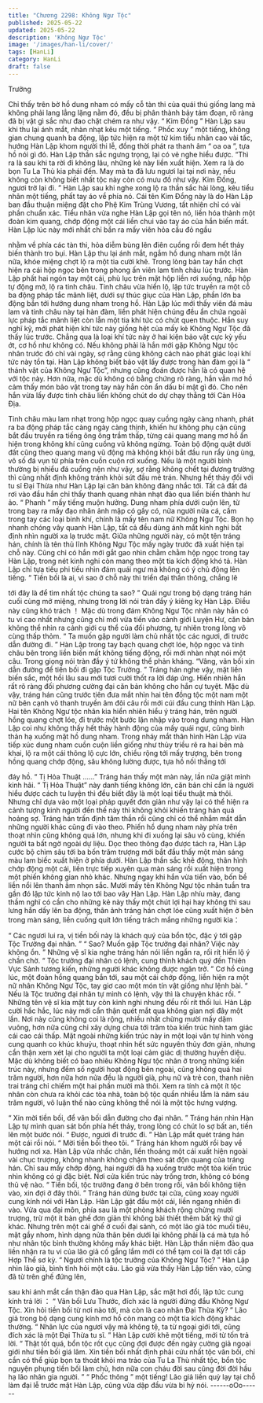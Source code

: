 ```yaml
---
title: "Chương 2298: Không Ngư Tộc"
published: 2025-05-22
updated: 2025-05-22
description: 'Không Ngư Tộc'
image: '/images/han-li/cover/'
tags: [HanLi]
category: HanLi
draft: false
---
```


Trưởng

Chỉ thấy trên bờ hồ dung nham có mấy cỗ tàn thi của quái thú
giống lang mà không phải lang lẳng lặng nằm đó, đều bị phân
thành bảy tám đoạn, rõ ràng đã bị vật gì sắc như đao chặt chém
ra như vậy.
“ Kim Đồng ”
Hàn Lập sau khi thu lại ánh mắt, nhàn nhạt kêu một tiếng.
“ Phốc xuy ” một tiếng, không gian chung quanh ba động, lập tức
hiện ra một tử kim tiểu nhân cao vài tấc, hướng Hàn Lập khom
người thi lễ, đồng thời phát ra thanh âm “ oa oa ”, tựa hồ nói gì
đó.
Hàn Lập thần sắc ngưng trọng, lại có vẻ nghe hiểu được.
“Thì ra là sau khi ta rời đi không lâu, những kẻ này liền xuất hiện.
Xem ra là do bọn Tu La Thù kia phái đến. May mà ta đã lưu ngươi
lại tại nơi này, nếu không còn không biết nhất tộc này còn có mưu
đồ như vậy. Kim Đồng, ngươi trở lại đi. ” Hàn Lập sau khi nghe
xong lộ ra thần sắc hài lòng, kêu tiểu nhân một tiếng, phất tay áo
về phía nó.
Cái tên Kim Đồng này là do Hàn Lập ban đầu thuận miệng đặt
cho Phệ Kim Trùng Vương, tất nhiên chỉ có vài phần chuẩn xác.
Tiểu nhân vừa nghe Hàn Lập gọi tên nó, liền hóa thành một đoàn
kim quang, chớp động một cái liền chui vào tay áo của hắn biến
mất.
Hàn Lập lúc này mới nhất chỉ bắn ra mấy viên hỏa cầu đỏ ngầu

nhằm về phía các tàn thi, hỏa diễm bùng lên điên cuồng rồi đem
hết thảy biến thành tro bụi.
Hàn Lập thu lại ánh mắt, ngắm hồ dung nham một lần nữa, khóe
miệng chợt lộ ra một tia cười khẽ.
Trong lòng bàn tay hắn chợt hiện ra cái hộp ngọc bên trong phong
ấn viên lam tinh châu lúc trước.
Hàn Lập phất hai ngón tay một cái, phù lục trên mặt hộp liền rơi
xuống, nắp hộp tự động mở, lộ ra tinh châu.
Tinh châu vừa hiển lộ, lập tức truyền ra một cỗ ba động pháp tắc
mãnh liệt, dưới sự thúc giục của Hàn Lập, phần lớn ba động bắn
tới hướng dung nham trong hồ.
Hàn Lập lúc mới thấy viên đá màu lam và tinh châu này tại hàn
đàm, liền phát hiện chúng đều ẩn chứa ngoài lực pháp tắc mãnh
liệt còn lẫn một tia khí tức có chút quen thuộc.
Hắn suy nghĩ kỹ, mới phát hiện khí tức này giống hệt của mấy kẻ
Không Ngư Tộc đã thấy lúc trước.
Chẳng qua là loại khí tức này ở hai kiện bảo vật cực kỳ yếu ớt, cơ
hồ như không có.
Nếu không phải là hắn mới gặp Không Ngư tộc nhân trước đó chỉ
vài ngày, sợ rằng cũng không cách nào phát giác loại khí tức này
tồn tại.
Hàn Lập không biết bảo vật lấy được trong hàn đàm gọi là “ thánh
vật của Không Ngư Tộc”, nhưng cũng đoán được hẳn là có quan
hệ với tộc này.
Hơn nữa, mặc dù không có bằng chứng rõ ràng, hắn vẫn mơ hồ
cảm thấy món bảo vật trong tay này hẳn còn ẩn dấu bí mật gì đó.
Cho nên hắn vừa lấy được tinh châu liền không chút do dự chạy
thẳng tới Càn Hỏa Địa.

Tinh châu màu lam nhạt trong hộp ngọc quay cuồng ngày càng
nhanh, phát ra ba động pháp tắc càng ngày càng thịnh, khiến hư
không phụ cận cũng bắt đầu truyền ra tiếng ông ông trầm thấp,
từng cái quang mang mơ hồ ẩn hiện trong không khí cũng cuồng
vũ không ngừng.
Toàn bộ động quật dưới đất cũng theo quang mang vũ động mà
không khỏi bắt đầu run rẩy ùng ùng, vô số đá vụn từ phía trên
cuồn cuộn rơi xuống.
Nếu là một người bình thường bị nhiều đá cuồng nện như vậy, sợ
rằng không chết tại đương trường thì cũng nhất định không tránh
khỏi sứt đầu mẻ trán.
Nhưng hết thảy đối với tu sĩ Đại Thừa như Hàn Lập lại căn bản
không đáng nhắc tới.
Tất cả đất đá rơi vào đầu hắn chỉ thấy thanh quang nhàn nhạt đảo
qua liền biến thành hư ảo.
“ Phanh ” mấy tiếng muộn hưởng.
Dung nham phía dưới cuộn lên, từ trong bay ra mấy đạo nhân
ảnh mập có gầy có, nửa người nửa cá, cầm trong tay các loại
binh khí, chính là mấy tên nam nữ Không Ngư Tộc.
Bọn họ nhanh chóng vây quanh Hàn Lập, tất cả đều dùng ánh
mắt kinh nghi bất định nhìn người xa lạ trước mặt.
Giữa những người này, có một tên tráng hán, chính là tên thủ lĩnh
Không Ngư Tộc mấy ngày trước đã xuất hiện tại chỗ này.
Cũng chỉ có hắn mới gắt gao nhìn chằm chằm hộp ngọc trong tay
Hàn Lập, trong nét kinh nghi còn mang theo một tia kích động khó
tả.
Hàn Lập chỉ tựa tiếu phi tiếu nhìn đám quái ngư mà không có ý
chủ động lên tiếng.
“ Tiền bối là ai, vì sao ở chỗ này thi triển đại thần thông, chẳng lẽ

tới đây là để tìm nhất tộc chúng ta sao? ” Quái ngư trong bộ dạng
tráng hán cuối cùng mở miệng, nhưng trong lời nói tràn đầy ý
kiêng kỵ Hàn Lập.
Điều này cũng khó trách ！
Mặc dù trong đám Không Ngư Tộc nhân này hắn có tu vi cao nhất
nhưng cũng chỉ mới vừa tiến vào cảnh giới Luyện Hư, căn bản
không thể nhìn ra cảnh giới cụ thể của đối phương, tự nhiên trong
lòng vô cùng thấp thỏm.
“ Ta muốn gặp người làm chủ nhất tộc các ngươi, đi trước dẫn
đường đi. ” Hàn Lập trong tay bạch quang chợt lóe, hộp ngọc và
tinh châu bên trong liền biến mất không tiếng động, rồi mới nhàn
nhạt nói một câu.
Trong giọng nói tràn đầy ý tứ không thể phản kháng.
“Vâng, vãn bối xin dẫn đường để tiền bối đi gặp Tộc Trưởng. ”
Tráng hán nghe vậy, mặt liền biến sắc, một hồi lâu sau mới tươi
cười thốt ra lời đáp ứng.
Hiển nhiên hắn rất rõ ràng đối phương cường đại căn bản không
cho hắn cự tuyệt.
Mặc dù vậy, tráng hán cũng trước tiên đưa mắt nhìn hai tên đồng
tộc một nam một nữ bên cạnh vô thanh truyền âm đôi câu rồi mới
cúi đầu cung thỉnh Hàn Lập.
Hai tên Không Ngư tộc nhân kia hiển nhiên hiểu ý tráng hán, trên
người hồng quang chợt lóe, đi trước một bước lặn nhập vào trong
dung nham.
Hàn Lập coi như không thấy hết thảy hành động của mấy quái
ngư, cũng bình thản hạ xuống mặt hồ dung nham.
Trong nháy mắt thân hình Hàn Lập vừa tiếp xúc dung nham cuồn
cuộn liền giống như thủy triều rẽ ra hai bên mà khai, lộ ra một cái
thông lộ cực lớn, chiều rộng tới mấy trượng, bên trong hồng
quang chớp động, sâu không lường được, tựa hồ nối thẳng tới

đáy hồ.
“ Tị Hỏa Thuật ……”
Tráng hán thấy một màn này, lần nữa giật mình kinh hãi.
“ Tị Hỏa Thuật” này danh tiếng không lớn, căn bản chỉ cần là
người hiểu được cách tu luyện thì đều biết đây là một loại tiểu
thuật mà thôi.
Nhưng chỉ dựa vào một loại pháp quyết đơn giản như vậy lại có
thể hiện ra cảnh tượng kinh người đến thế này thì không khỏi
khiến tráng hán quá hoảng sợ.
Tráng hán trấn định tâm thần rồi cũng chỉ có thể nhắm mắt dẫn
những người khác cũng đi vào theo.
Phiến hồ dung nham này phía trên thoạt nhìn cũng không quá
lớn, nhưng khi đi xuống lại sâu vô cùng, khiến người ta bất ngờ
ngoài dự liệu.
Dọc theo thông đạo được tách ra, Hàn Lập cước bộ chìm sâu tới
ba bốn trăm trượng mới bắt đầu thấy một màn sáng màu lam biếc
xuất hiện ở phía dưới.
Hàn Lập thần sắc khẽ động, thân hình chớp động một cái, liền
trực tiếp xuyên qua màn sáng rồi xuất hiện trong một phiến không
gian nhỏ khác.
Nhưng ngay khi hắn vừa tiến vào, bốn bề liền nổi lên thanh âm
nhọn sắc.
Mười mấy tên Không Ngư tộc nhân tuần tra gần đó lập tức kinh
nộ lao tới bao vây Hàn Lập.
Hàn Lập nhíu mày, đang thầm nghĩ có cần cho những kẻ này thấy
một chút lợi hại hay không thì sau lưng hắn dấy lên ba động, thân
ảnh tráng hán chợt lóe cũng xuất hiện ở bên trong màn sáng, liền
cuống quít lớn tiếng trách mắng những người kia：

“ Các ngươi lui ra, vị tiền bối này là khách quý của bổn tộc, đặc ý
tới gặp Tộc Trưởng đại nhân. ”
“ Sao? Muốn gặp Tộc trưởng đại nhân? Việc này không ổn. ”
Những vệ sĩ kia nghe tráng hán nói liền ngẩn ra, rối rít hiển lộ ý
chần chờ.
“ Tộc trưởng đại nhân có lệnh, cung thỉnh khách quý đến Thiên
Vực Sảnh tương kiến, những người khác không được ngăn trở. ”
Cơ hồ cùng lúc, một đoàn hồng quang bắn tới, sau một cái chớp
động, liền hiện ra một nữ nhân Không Ngư Tộc, tay giơ cao một
món tín vật giống như lệnh bài.
“ Nếu là Tộc trưởng đại nhân tự mình có lệnh, vậy thì là chuyện
khác rồi. ” Những tên vệ sĩ kia mặt tuy còn kinh nghi nhưng đều
rối rít thối lui.
Hàn Lập cười hắc hắc, lúc này mới cẩn thận quét mắt qua không
gian nơi đây một lần.
Nơi này cũng không coi là rộng, nhiều nhất chừng mười mấy dặm
vuông, hơn nữa cũng chỉ xây dựng chưa tới trăm tòa kiến trúc
hình tam giác cái cao cái thấp.
Mặt ngoài những kiến trúc này in một loại văn tự hình vòng cung
quanh co khúc khuỷu, thoạt nhìn hết sức nguyên thủy đơn giản,
nhưng cẩn thận xem xét lại cho người ta một loại cảm giác dị
thường huyền diệu.
Mặc dù không biết có bao nhiêu Không Ngư tộc nhân ở trong
những kiến trúc này, nhưng đếm số người hoạt động bên ngoài,
cũng không quá hai trăm người, hơn nữa hơn nửa đều là người
già, phụ nữ và trẻ con, thanh niên trai tráng chỉ chiếm một hai
phần mười mà thôi.
Xem ra tính cả một ít tộc nhân còn chưa ra khỏi các tòa nhà, toàn
bộ tộc quần nhiều lắm là năm sáu trăm người, vô luận thế nào
cũng không thể nói là một tộc hưng vượng.

“ Xin mời tiền bối, để vãn bối dẫn đường cho đại nhân. ” Tráng
hán nhìn Hàn Lập tự mình quan sát bốn phía hết thảy, trong lòng
có chút lo sợ bất an, tiến lên một bước nói.
“ Được, ngươi đi trước đi. ” Hàn Lập mắt quét tráng hán một cái
rồi nói.
“ Mời tiền bối theo tôi. ” Tráng hán khom người rồi bay về hướng
nơi xa.
Hàn Lập vừa nhấc chân, liền thoáng một cái xuất hiện ngoài vài
chục trượng, không nhanh không chậm theo sát độn quang của
tráng hán.
Chỉ sau mấy chớp động, hai người đã hạ xuống trước một tòa
kiến trúc nhìn không có gì đặc biệt.
Nơi cửa kiến trúc này trống trơn, không có bóng thủ vệ nào.
“ Tiền bối, tộc trưởng đang ở bên trong rồi, vãn bối không tiện
vào, xin đợi ở đây thôi. ” Tráng hán dừng bước tại cửa, cũng xoay
người cung kính nói với Hàn Lập.
Hàn Lập gật đầu một cái, liền ngang nhiên đi vào.
Vừa qua đại môn, phía sau là một phòng khách rộng chừng mười
trượng, trừ một ít bàn ghế đơn giản thì không bài thiết thêm bất
kỳ thứ gì khác.
Nhưng trên một cái ghế ở cuối đại sảnh, có một lão giả tóc muối
tiêu, mặt gầy nhom, hình dạng nửa thân bên dưới lại không phải
là cá mà tựa hồ như nhân tộc bình thường không mấy khác biệt.
Hàn Lập thần niệm đảo qua liền nhận ra tu vi của lão giả cố gắng
lắm mới có thể tạm coi là đạt tới cấp Hợp Thể sơ kỳ.
“ Ngươi chính là tộc trưởng của Không Ngư Tộc? ” Hàn Lập nhìn
lão giả, bình tĩnh hỏi một câu.
Lão giả vừa thấy Hàn Lập tiến vào, cũng đã từ trên ghế đứng lên,

sau khi ánh mắt cẩn thận đảo qua Hàn Lập, sắc mặt hơi đổi, lập
tức cung kính trả lời ：
“ Vãn bối Lưu Thước, đích xác là người đứng đầu Không Ngư
Tộc. Xin hỏi tiền bối từ nơi nào tới, mà còn là cao nhân Đại Thừa
Kỳ? ” Lão giả trong bộ dạng cung kính mơ hồ còn mang có một
tia kích động khác thường.
“ Nhãn lực của ngươi vậy mà không tệ, ta từ ngoại giới tới, cũng
đích xác là một Đại Thừa tu sĩ. ” Hàn Lập cười khẽ một tiếng, mới
từ tốn trả lời.
“ Thật tốt quá, bổn tộc rốt cục cũng đợi được đến ngày cường giả
ngoại giới như tiền bối giá lâm. Xin tiền bối nhất định phải cứu
nhất tộc vãn bối, chỉ cần có thể giúp bọn ta thoát khỏi ma trảo của
Tu La Thù nhất tộc, bổn tộc nguyện phụng tiền bối làm chủ, hơn
nữa con cháu đời sau cũng đời đời hầu hạ lão nhân gia người. ”
“ Phốc thông ” một tiếng!
Lão giả liền quỳ lạy tại chỗ làm đại lễ trước mặt Hàn Lập, cũng
vừa dập đầu vừa bi hỷ nói.
------oOo------
